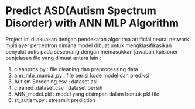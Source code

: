 # Predict ASD(Autism Spectrum Disorder) with ANN MLP Algorithm

Project ini dilakuakan dengan pendekatan algoritma artificial neural network multilayer perceptron 
dimana model dibuat untuk mengklasifikasikan penyakit autis pada seseorang dengan memasukkan jawaban kuisioner
penjelasan file yang dimuat antara lain :
1. cleanpros.py : file cleaning dan preprocessing data
2. ann_mlp_manual,py : file berisi kode model dan prediksi
3. Autism Screening.csv : dataset asli
4. cleaned_dataset.csv : dataset bersih
5. ANN_model.pkl : model yang disimpan dalam bentuk pkl file
6. st_autism.py : streamlit prediction
